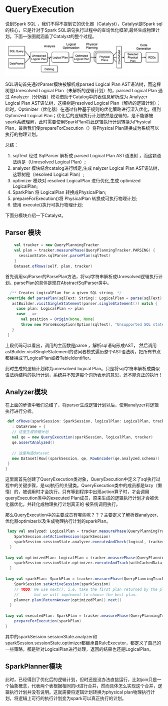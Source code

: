 # QueryExecution

说到Spark SQL ，我们不得不提到它的优化器（Catalyst），Catalyst是Spark sql的核心，它是针对于Spark SQL语句执行过程中的查询优化框架,最终生成物理计划。下面一张图就涵盖了Catalyst的整个过程。
![Catalyst的整个过程](images/Catalyst-Optimizer-diagram.png)

SQL语句首先通过Parser模块被解析成parsed Logical Plan AST语法树，而这棵树是Unresolved Logical Plan（未解析的逻辑计划）的，parsed Logical Plan 通过   Analyzer（分析器）模块借助于Catalog中的表信息解析成为 Analyzer Logical  Plan AST语法树，这棵树是resolved Logical Plan（解析的逻辑计划）；此时，Optimizer（优化器）在通过各种基于规则的优化策略进行深入优化，得到Optimized Logical Plan；优化后的逻辑执行计划依然是逻辑的，是不能够被spark系统理解，此时需要使用SparkPlan将此逻辑执行计划转换为Physical Plan，最后我们使prepareForExecution（）将Physical Plan转换成为系统可以执行的物理计划。

总结：

1. sqlText 经过 SqlParser 解析成 parsed Logical Plan AST语法树 ，而这颗语法树是（Unresolved Logical Plan）;
2. analyzer 模块结合catalog进行绑定,生成 nalyzer Logical  Plan AST语法树，这颗树是（resolved Logical Plan）;
3. optimizer 模块对 resolved LogicalPlan 进行优化,生成 optimized LogicalPlan;
4. SparkPlan 将 LogicalPlan 转换成PhysicalPlan;
5. prepareForExecution()将 PhysicalPlan 转换成可执行物理计划;
6. 使用 execute()执行可执行物理计划;

下面分模块介绍一下Catalyst。

## Parser 模块

```scala
    val tracker = new QueryPlanningTracker
    val plan = tracker.measurePhase(QueryPlanningTracker.PARSING) {
      sessionState.sqlParser.parsePlan(sqlText)
    }
    Dataset.ofRows(self, plan, tracker)
```

 首先调用sqlParser的ParsePlan方法，将sql字符串解析成Unresolved逻辑执行计划。parsePlan的具体是现在AbstractSqlParser类中。  

 ```scala
   /** Creates LogicalPlan for a given SQL string. */
  override def parsePlan(sqlText: String): LogicalPlan = parse(sqlText) { parser =>
    astBuilder.visitSingleStatement(parser.singleStatement()) match {
      case plan: LogicalPlan => plan
      case _ =>
        val position = Origin(None, None)
        throw new ParseException(Option(sqlText), "Unsupported SQL statement", position, position)
    }
  }
 ```

 上段代码可以看出，调用的主函数是parse ，解析sql语句形成AST， 然后调用astBuilder.visitSingleStatement的访问者模式遍历整个AST语法树，把所有节点都替换成了LogicalPlan或者Tableldentifier。

 此时生成的逻辑计划称为unresolved logical Plan。只是将sql字符串解析成类似语法树结构的执行计划，系统并不知道每个词所表示的意思，还不能真正的执行！

## Analyzer模块

 在上面的步骤中我们总结了，将parser生成逻辑计划以后，使用analyzer将逻辑执行进行分析。

 ```scala
  def ofRows(sparkSession: SparkSession, logicalPlan: LogicalPlan, tracker: QueryPlanningTracker)
    : DataFrame = {
    // 这里生成物理计划
    val qe = new QueryExecution(sparkSession, logicalPlan, tracker)
    qe.assertAnalyzed()

    // 这里构造dataset
    new Dataset[Row](sparkSession, qe, RowEncoder(qe.analyzed.schema))
  }
}
```

这里面首先创建了QueryExecution类对象，QueryExecution中定义了sql执行过程中的关键步骤，是sql执行的关键类。QueryExecution类中的成员都是lazy（懒惰）的，被调用时才会执行。只有等到程序中出现action算子时，才会调用queryExecution类中的executed Plan成员，原来生成的逻辑执行计划才会被优化器优化，并转化成物理执行计划真正的 被系统调用执行。

那么QueryExecution中的主要成员有哪些呢？？？主要定义了解析器analyzer、优化器optimizer以及生成物理执行计划的sparkPlan。

```scala
 lazy val analyzed: LogicalPlan = tracker.measurePhase(QueryPlanningTracker.ANALYSIS) {
    SparkSession.setActiveSession(sparkSession)
    sparkSession.sessionState.analyzer.executeAndCheck(logical, tracker)
  }

lazy val optimizedPlan: LogicalPlan = tracker.measurePhase(QueryPlanningTracker.OPTIMIZATION) {
    sparkSession.sessionState.optimizer.executeAndTrack(withCachedData, tracker)
  }

lazy val sparkPlan: SparkPlan = tracker.measurePhase(QueryPlanningTracker.PLANNING) {
    SparkSession.setActiveSession(sparkSession)
    // TODO: We use next(), i.e. take the first plan returned by the planner, here for now,
    //       but we will implement to choose the best plan.
    planner.plan(ReturnAnswer(optimizedPlan)).next()
  }

lazy val executedPlan: SparkPlan = tracker.measurePhase(QueryPlanningTracker.PLANNING) {
    prepareForExecution(sparkPlan)
}
```

其中的sparkSession.sessionState.analyzer和sparkSession.sessionState.optimizer都继承自RuleExecutor，都定义了自己的一些策略，都是针对LogicalPlan进行处理，返回的结果也还是LogicalPlan。

## SparkPlanner模块

此时，已经得到了优化后的逻辑计划，但时还是没办法直接运行，比如join只是一个抽象概念，代表两个表根据相同的id进行合并，然而具体怎么实现这个合并，逻辑执行计划并没有说明。这就需要将逻辑计划转换为physical plan物理执行计划，将逻辑上可行的执行计划变为spark可以真正执行的计划。
